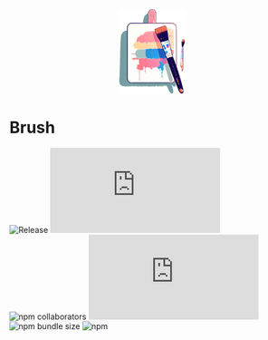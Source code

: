 <p align="center">
  <img src="../../documentation/static/images/brush.png" height="150">
</p>

# Brush

![Release](https://github.com/Elysium-Everlasting/griseo.js/actions/workflows/release.yml/badge.svg)
![GitHub top language](https://img.shields.io/github/languages/top/Elysium-Everlasting/griseo.js)
![npm collaborators](https://img.shields.io/npm/collaborators/%40griseo.js%2Fbrush)
![GitHub issues](https://img.shields.io/github/issues/Elysium-Everlasting/griseo.js)
![npm bundle size](https://img.shields.io/bundlephobia/min/%40griseo.js%2Fbrush)
![npm](https://img.shields.io/npm/v/%40griseo.js%2Fbrush)

